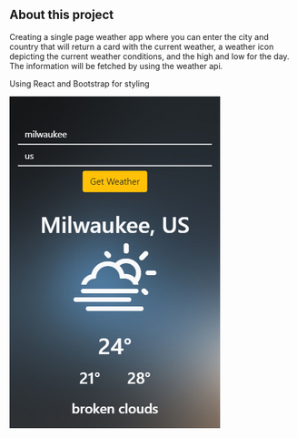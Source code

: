 
## About this project

Creating a single page weather app where you can enter the city and country that will return a card with the current weather, a weather icon depicting the current weather conditions, and the high and low for the day. The information will be fetched by using the weather api.

Using React and Bootstrap for styling


![alt text](https://github.com/cfirgens/Single-Page-Weather-React-App/blob/master/src/images/screenshot.png)
